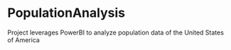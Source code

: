 # PopulationAnalysis
Project leverages PowerBI to analyze population data of the United States of America
